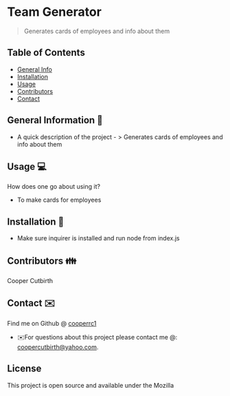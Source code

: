 


    
# Team Generator
> Generates cards of employees and info about them


## Table of Contents
* [General Info](#general-information)
* [Installation](#installation)
* [Usage](#usage)
* [Contributors](#contributors)
* [Contact](#contact)
<!-- * [License](#license) -->


## General Information 📃
- A quick description of the project - > Generates cards of employees and info about them


## Usage  💻 
How does one go about using it?
* To make cards for employees


## Installation 💾
* Make sure inquirer is installed and run node from index.js


## Contributors 👪
Cooper Cutbirth


## Contact ✉️
Find me on Github @ [cooperrc1](http://github.com/cooperrc1)
* ✉️For questions about this project please contact me @: coopercutbirth@yahoo.com.



 ## License
This project is open source and available under the Mozilla



    
